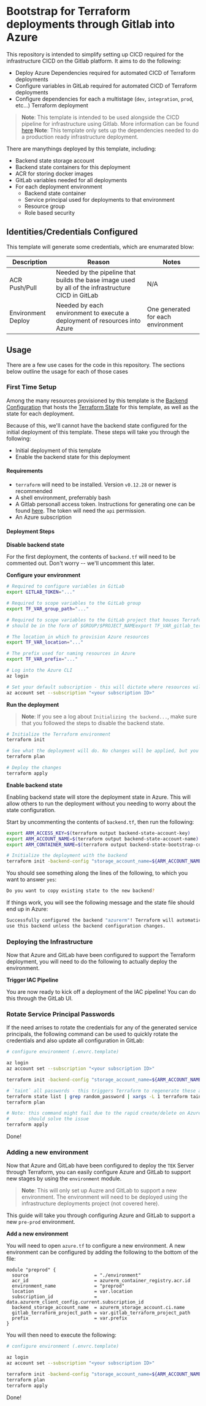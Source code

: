 # Bootstrap for Terraform deployments through Gitlab into Azure

This repository is intended to simplify setting up CICD required for the infrastructure CICD on the Gitlab platform. It aims to do the following:

* Deploy Azure Dependencies required for automated CICD of Terraform deployments
* Configure variables in GitLab required for automated CICD of Terraform deployments
* Configure dependencies for each a multistage (`dev`, `integration`, `prod`, etc...) Terraform deployment

> **Note**: This template is intended to be used alongside the CICD pipeline for infrastructure using Gitlab. More information can be found [here](../../../devops/providers/gitlab/templates/README.md)
> **Note**: This template only sets up the dependencies needed to do a production ready infrastructure deployment.

There are manythings deployed by this template, including:

* Backend state storage account
* Backend state containers for this deployment
* ACR for storing docker images
* GitLab variables needed for all deployments
* For each deployment environment
  * Backend state container
  * Service principal used for deployments to that environment
  * Resource group
  * Role based security

## Identities/Credentials Configured

This template will generate some credentials, which are enumarated blow:

| Description | Reason | Notes |
| ---         | ---    | ---   |
| ACR Push/Pull | Needed by the pipeline that builds the base image used by all of the infrastructure CICD in GitLab | N/A |
| Environment Deploy | Needed by each environment to execute a deployment of resources into Azure | One generated for each environment |

## Usage

There are a few use cases for the code in this repository. The sections below outline the usage for each of those cases

### First Time Setup

Among the many resources provisioned by this template is the [Backend Configuration](https://www.terraform.io/docs/backends/index.html) that hosts the [Terraform State](https://www.terraform.io/docs/state/index.html) for this template, as well as the state for each deployment.

Because of this, we'll cannot have the backend state configured for the initial deployment of this template. These steps will take you through the following:

* Initial deployment of this template
* Enable the backend state for this deployment

#### Requirements

* `terraform` will need to be installed. Version `v0.12.28` or newer is recommended
* A shell environment, preferrably bash
* A Gitlab personall access token. Instructions for generating one can be found [here](https://docs.gitlab.com/ee/user/profile/personal_access_tokens.html). The token will need the `api` permission.
* An Azure subscription

#### Deployment Steps

**Disable backend state**

For the first deployment, the contents of `backend.tf` will need to be commented out. Don't worry -- we'll uncomment this later.

**Configure your environment**
```bash
# Required to configure variables in GitLab
export GITLAB_TOKEN="..."

# Required to scope variables to the GitLab group
export TF_VAR_group_path="..."

# Required to scope variables to the GitLab project that houses Terraform. This
# should be in the form of $GROUP/$PROJECT_NAMEexport TF_VAR_gitlab_terraform_project_path="..."

# The location in which to provision Azure resources
export TF_VAR_location="..."

# The prefix used for naming resources in Azure
export TF_VAR_prefix="..."

# Log into the Azure CLI
az login

# Set your default subscription - this will dictate where resources will be provisioned
az account set --subscription "<your subscription ID>"
```

**Run the deployment**

> **Note**: If you see a log about `Initializing the backend...`, make sure that you followed the steps to disable the backend state.

```bash
# Initialize the Terraform environment
terraform init

# See what the deployment will do. No changes will be applied, but you can review the changes that will be applied in the next step
terraform plan

# Deploy the changes
terraform apply
```

**Enable backend state**

Enabling backend state will store the deployment state in Azure. This will allow others to run the deployment without you needing to worry about the state configuration.

Start by uncommenting the contents of `backend.tf`, then run the following:

```bash
export ARM_ACCESS_KEY=$(terraform output backend-state-account-key)
export ARM_ACCOUNT_NAME=$(terraform output backend-state-account-name)
export ARM_CONTAINER_NAME=$(terraform output backend-state-bootstrap-container-name)

# Initialize the deployment with the backend
terraform init -backend-config "storage_account_name=${ARM_ACCOUNT_NAME}" -backend-config "container_name=${ARM_CONTAINER_NAME}"
```

You should see something along the lines of the following, to which you want to answer `yes`:

```bash
Do you want to copy existing state to the new backend?
```

If things work, you will see the following message and the state file should end up in Azure:

```bash
Successfully configured the backend "azurerm"! Terraform will automatically
use this backend unless the backend configuration changes.
```

### Deploying the Infrastructure

Now that Azure and GitLab have been configured to support the Terraform deployment, you will need to do the following to actually deploy the environment.

**Trigger IAC Pipeline**

You are now ready to kick off a deployment of the IAC pipeline! You can do this through the GitLab UI.

### Rotate Service Principal Passwords

If the need arrises to rotate the credentials for any of the generated service principals, the following command can be used to quickly rotate the credentials and also update all configuration in GitLab:

```bash
# configure environment (.envrc.template)

az login
az account set --subscription "<your subscription ID>"

terraform init -backend-config "storage_account_name=${ARM_ACCOUNT_NAME}" -backend-config "container_name=${ARM_CONTAINER_NAME}"

# `taint` all passwords - this triggers Terraform to regenerate these and update all dependent configuration
terraform state list | grep random_password | xargs -L 1 terraform taint
terraform plan

# Note: this command might fail due to the rapid create/delete on Azure resources. If it fails, re-running it
#       should solve the issue
terraform apply
```

Done!


### Adding a new environment

Now that Azure and GitLab have been configured to deploy the `TEK` Server through Terraform, you can easily configure Azure and GitLab to support new stages by using the `environment` module.

> **Note**: This will only set up Auzre and GitLab to support a new environment. The environment will need to be deployed using the infrastructure deployments project (not covered here).

This guide will take you through configuring Azure and GitLab to support a new `pre-prod` environment.

**Add a new environment**

You will need to open `azure.tf` to configure a new environment. A new environment can be configured by adding the following to the bottom of the file:

```hcl
module "preprod" {
  source                        = "./environment"
  acr_id                        = azurerm_container_registry.acr.id
  environment_name              = "preprod"
  location                      = var.location
  subscription_id               = data.azurerm_client_config.current.subscription_id
  backend_storage_account_name  = azurerm_storage_account.ci.name
  gitlab_terraform_project_path = var.gitlab_terraform_project_path
  prefix                        = var.prefix
}
```

You will then need to execute the following:

```bash
# configure environment (.envrc.template)

az login
az account set --subscription "<your subscription ID>"

terraform init -backend-config "storage_account_name=${ARM_ACCOUNT_NAME}" -backend-config "container_name=${ARM_CONTAINER_NAME}"
terraform plan
terraform apply
```

Done!
